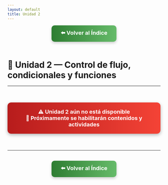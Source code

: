 ```yaml
---
layout: default
title: Unidad 2
---
```


<div align="center">

<!-- Botón para volver al índice -->
<a href="../../principal" style="
    background: linear-gradient(90deg, #2E7D32, #66BB6A);
    color: white;
    padding: 12px 30px;
    text-decoration: none;
    font-size: 18px;
    font-weight: bold;
    border-radius: 10px;
    box-shadow: 0 4px 10px rgba(0,0,0,0.2);
    display: inline-block;
    margin-bottom: 20px;
">
⬅️ Volver al Índice
</a>

</div>

# 🧩 Unidad 2 — Control de flujo, condicionales y funciones

---

<div align="center">

<!-- Mensaje creativo de pendiente -->
<a href="#" style="
    background: linear-gradient(90deg, #B71C1C, #F44336);
    color: white;
    padding: 20px 40px;
    text-decoration: none;
    font-size: 18px;
    font-weight: bold;
    border-radius: 12px;
    box-shadow: 0 4px 12px rgba(0,0,0,0.3);
    display: inline-block;
    margin: 40px 0;
    cursor: not-allowed;
">
⚠️ Unidad 2 aún no está disponible  
📅 Próximamente se habilitarán contenidos y actividades
</a>

</div>

---

<div align="center">

<!-- Botón de regreso al índice -->
<a href="../../principal" style="
    background: linear-gradient(90deg, #2E7D32, #66BB6A);
    color: white;
    padding: 12px 30px;
    text-decoration: none;
    font-size: 18px;
    font-weight: bold;
    border-radius: 10px;
    box-shadow: 0 4px 10px rgba(0,0,0,0.2);
    display: inline-block;
    margin-top: 20px;
">
⬅️ Volver al Índice
</a>

</div>

